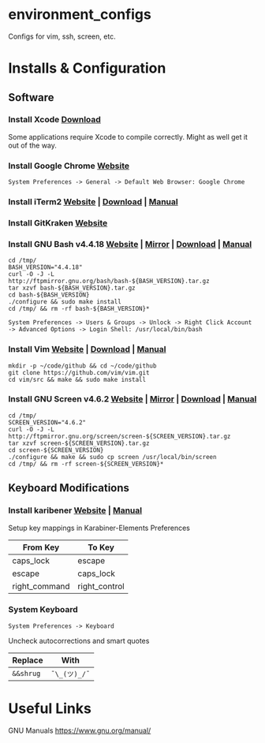 environment_configs
===================

Configs for vim, ssh, screen, etc.

# Installs & Configuration

## Software
### Install Xcode [Download](https://developer.apple.com/download/)
Some applications require Xcode to compile correctly. Might as well get it out of the way.

### Install Google Chrome [Website](https://www.google.com/chrome/)
```
System Preferences -> General -> Default Web Browser: Google Chrome
```

### Install iTerm2 [Website](www.iterm2.com) | [Download](https://www.iterm2.com/downloads.html) | [Manual](https://www.iterm2.com/documentation.html)
### Install GitKraken [Website](https://www.gitkraken.com/)

### Install GNU Bash v4.4.18 [Website](https://www.gnu.org/software/bash/) | [Mirror](http://ftpmirror.gnu.org/bash/) | [Download](http://ftpmirror.gnu.org/bash/bash-4.4.18.tar.gz) | [Manual](https://www.gnu.org/software/bash/manual/bash.html)
```
cd /tmp/
BASH_VERSION="4.4.18"
curl -O -J -L http://ftpmirror.gnu.org/bash/bash-${BASH_VERSION}.tar.gz
tar xzvf bash-${BASH_VERSION}.tar.gz
cd bash-${BASH_VERSION}
./configure && sudo make install
cd /tmp/ && rm -rf bash-${BASH_VERSION}*
```
```
System Preferences -> Users & Groups -> Unlock -> Right Click Account -> Advanced Options -> Login Shell: /usr/local/bin/bash
```

### Install Vim [Website](https://www.vim.org/) | [Download](https://www.vim.org/download.php) | [Manual](http://vimdoc.sourceforge.net/htmldoc/help.html)
```
mkdir -p ~/code/github && cd ~/code/github
git clone https://github.com/vim/vim.git
cd vim/src && make && sudo make install
```

### Install GNU Screen v4.6.2 [Website](https://www.gnu.org/software/screen/) | [Mirror](http://ftpmirror.gnu.org/screen/) | [Download](http://ftpmirror.gnu.org/screen/screen-4.6.2.tar.gz) | [Manual](https://www.gnu.org/software/screen/manual/screen.html)
```
cd /tmp/
SCREEN_VERSION="4.6.2"
curl -O -J -L http://ftpmirror.gnu.org/screen/screen-${SCREEN_VERSION}.tar.gz
tar xzvf screen-${SCREEN_VERSION}.tar.gz
cd screen-${SCREEN_VERSION}
./configure && make && sudo cp screen /usr/local/bin/screen
cd /tmp/ && rm -rf screen-${SCREEN_VERSION}*
```

## Keyboard Modifications
### Install karibener [Website](https://pqrs.org/osx/karabiner/) | [Manual](https://pqrs.org/osx/karabiner/document.html)
Setup key mappings in Karabiner-Elements Preferences

From Key | To Key
-------- | ------
caps_lock | escape
escape | caps_lock
right_command | right_control

### System Keyboard
```
System Preferences -> Keyboard
```
Uncheck autocorrections and smart quotes

Replace | With
------- | ----
`&&shrug` | `¯\_(ツ)_/¯`

# Useful Links
GNU Manuals https://www.gnu.org/manual/
